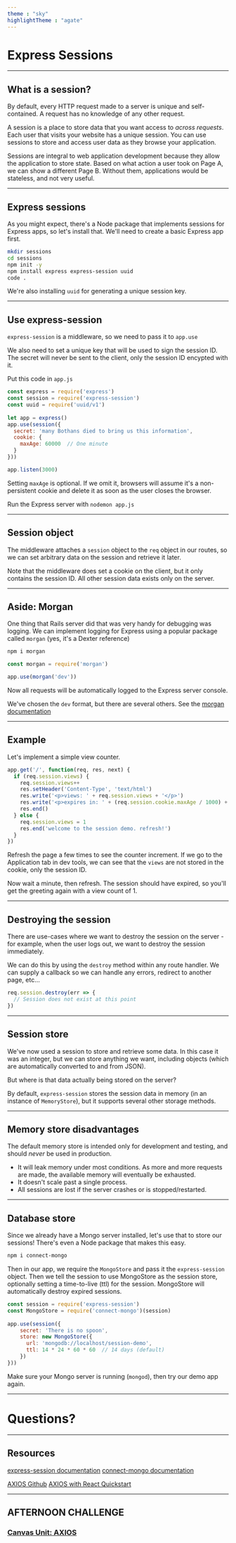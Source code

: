 ```yaml
---
theme : "sky"
highlightTheme : "agate"
---
```


<style>
    .reveal .slides {
      zoom: 1 !important;
      height: auto !important;
    }
    .reveal .slides section {
      top: 50% !important;
      transform: translateY(-50%) !important;
      zoom: 0.75 !important;
    }
    .reveal pre {
        width: 100% !important;
    }
    .reveal section pre code {
        overflow: hidden !important;
        max-height: none !important;
        white-space: pre-wrap !important;
    }
    .reveal img {
        border: none !important;
        background: none !important;
    }
</style>

# Express Sessions

---

## What is a session?

By default, every HTTP request made to a server is unique and self-contained. A request has no knowledge of any other request.

A session is a place to store data that you want access to _across requests_. Each user that visits your website has a unique session.  You can use sessions to store and access user data as they browse your application.

Sessions are integral to web application development because they allow the application to store state. Based on what action a user took on Page A, we can show a different Page B. Without them, applications would be stateless, and not very useful.

---

## Express sessions

As you might expect, there's a Node package that implements sessions for Express apps, so let's install that. We'll need to create a basic Express app first.

```sh
mkdir sessions
cd sessions
npm init -y
npm install express express-session uuid
code .
```

We're also installing `uuid` for generating a unique session key.

---

## Use express-session

`express-session` is a middleware, so we need to pass it to `app.use`

We also need to set a unique key that will be used to sign the session ID. The secret will never be sent to the client, only the session ID encypted with it.

Put this code in `app.js`

```js
const express = require('express')
const session = require('express-session')
const uuid = require('uuid/v1') 
 
let app = express()
app.use(session({
  secret: 'many Bothans died to bring us this information',
  cookie: {
    maxAge: 60000  // One minute
  } 
}))

app.listen(3000)
```

Setting `maxAge` is optional. If we omit it, browsers will assume it's a non-persistent cookie and delete it as soon as the user closes the browser.

Run the Express server with `nodemon app.js`

---

## Session object

The middleware attaches a `session` object to the `req` object in our routes, so we can set arbitrary data on the session and retrieve it later. 

Note that the middleware does set a cookie on the client, but it only contains the session ID. All other session data exists only on the server.

---

## Aside: Morgan

One thing that Rails server did that was very handy for debugging was logging. We can implement logging for Express using a popular package called `morgan` (yes, it's a Dexter reference)

```sh
npm i morgan
```

```js
const morgan = require('morgan')

app.use(morgan('dev'))
```

Now all requests will be automatically logged to the Express server console.

We've chosen the `dev` format, but there are several others. See the [morgan documentation](https://www.npmjs.com/package/morgan)

---

## Example

Let's implement a simple view counter.

```js
app.get('/', function(req, res, next) {
  if (req.session.views) {
    req.session.views++
    res.setHeader('Content-Type', 'text/html')
    res.write('<p>views: ' + req.session.views + '</p>')
    res.write('<p>expires in: ' + (req.session.cookie.maxAge / 1000) + 's</p>')
    res.end()
  } else {
    req.session.views = 1
    res.end('welcome to the session demo. refresh!')
  }
})
```

Refresh the page a few times to see the counter increment. If we go to the Application tab in dev tools, we can see that the `views` are not stored in the cookie, only the session ID.

Now wait a minute, then refresh. The session should have expired, so you'll get the greeting again with a view count of 1.

---

## Destroying the session

There are use-cases where we want to destroy the session on the server - for example, when the user logs out, we want to destroy the session immediately.

We can do this by using the `destroy` method within any route handler. We can supply a callback so we can handle any errors, redirect to another page, etc...

```js
req.session.destroy(err => {
  // Session does not exist at this point
})
```

---

## Session store

We've now used a session to store and retrieve some data. In this case it was an integer, but we can store anything we want, including objects (which are automatically converted to and from JSON).

But where is that data actually being stored on the server?

By default, `express-session` stores the session data in memory (in an instance of `MemoryStore`), but it supports several other storage methods.

---

## Memory store disadvantages

The default memory store is intended only for development and testing, and should *never* be used in production.

* It will leak memory under most conditions. As more and more requests are made, the available memory will eventually be exhausted.
* It doesn't scale past a single process.
* All sessions are lost if the server crashes or is stopped/restarted.

---

## Database store

Since we already have a Mongo server installed, let's use that to store our sessions! There's even a Node package that makes this easy.

```sh
npm i connect-mongo
```

Then in our app, we require the `MongoStore` and pass it the `express-session` object. Then we tell the session to use MongoStore as the session store, optionally setting a time-to-live (ttl) for the session. MongoStore will automatically destroy expired sessions.

```js
const session = require('express-session')
const MongoStore = require('connect-mongo')(session)
 
app.use(session({
    secret: 'There is no spoon',
    store: new MongoStore({
      url: 'mongodb://localhost/session-demo',
      ttl: 14 * 24 * 60 * 60  // 14 days (default)
    })
}))
```

Make sure your Mongo server is running (`mongod`), then try our demo app again.

---

# Questions?

---

## Resources

[express-session documentation](https://www.npmjs.com/package/express-session)
[connect-mongo documentation](https://www.npmjs.com/package/connect-mongo)

[AXIOS Github](https://github.com/axios/axios)
[AXIOS with React Quickstart](https://alligator.io/react/axios-react/)

---

## AFTERNOON CHALLENGE

### [Canvas Unit: AXIOS](https://coderacademy.instructure.com/courses/144/pages/unit-axios)

